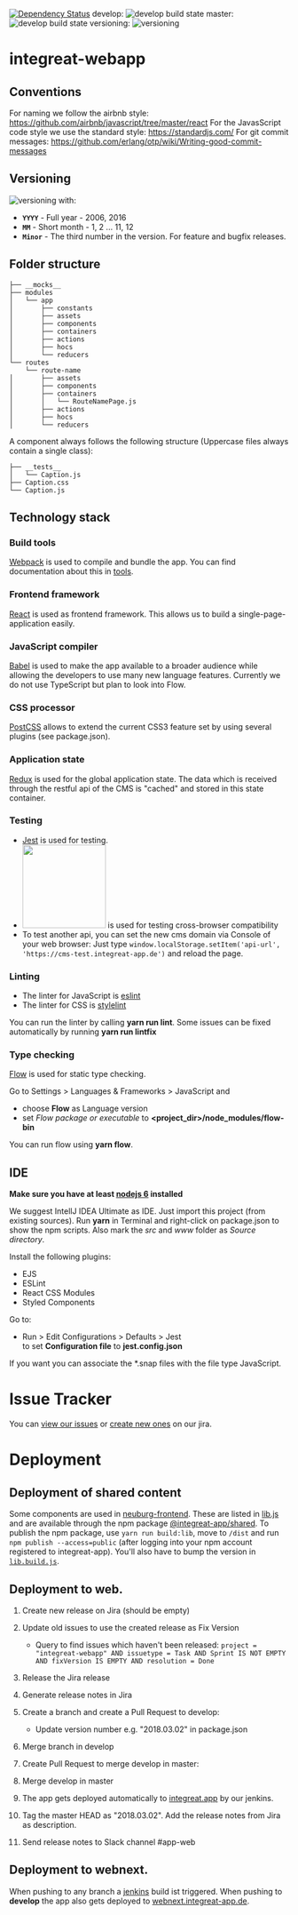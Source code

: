 [![Dependency Status](https://gemnasium.com/badges/github.com/Integreat/integreat-webapp.svg)](https://gemnasium.com/github.com/Integreat/integreat-webapp)
develop: ![develop build state](https://api.travis-ci.org/Integreat/integreat-webapp.svg?branch=develop)
master: ![develop build state](https://api.travis-ci.org/Integreat/integreat-webapp.svg?branch=master)
versioning: ![versioning](https://img.shields.io/badge/calver-YYYY.MM.PATCH-22bfda.svg)
# integreat-webapp

## Conventions

For naming we follow the airbnb style: https://github.com/airbnb/javascript/tree/master/react
For the JavasScript code style we use the standard style: https://standardjs.com/
For git commit messages: https://github.com/erlang/otp/wiki/Writing-good-commit-messages

## Versioning
![versioning](https://img.shields.io/badge/calver-YYYY.MM.PATCH-22bfda.svg) with:
* **`YYYY`** - Full year - 2006, 2016
* **`MM`** - Short month - 1, 2 ... 11, 12
* **`Minor`** - The third number in the version. For feature and bugfix releases.

## Folder structure
```
├── __mocks__
├── modules
│   └── app
│       ├── constants
│       ├── assets
│       ├── components
│       ├── containers
│       ├── actions
│       ├── hocs
│       └── reducers
└── routes
    └── route-name
│       ├── assets
│       ├── components
│       ├── containers
│       │   └── RouteNamePage.js
│       ├── actions
│       ├── hocs
│       └── reducers
```
A component always follows the following structure (Uppercase files always contain a single class):
```
├── __tests__
│   └── Caption.js
├── Caption.css
└── Caption.js
```

## Technology stack

### Build tools
[Webpack](https://webpack.github.io/) is used to compile and bundle the app.
You can find documentation about this in [tools](tools/README.md).

### Frontend framework
[React](https://facebook.github.io/react/) is used as frontend framework.
This allows us to build a single-page-application easily.

### JavaScript compiler
[Babel](https://babeljs.io/) is used to make the app available to a broader audience while 
allowing the developers to use many new language features.
Currently we do not use TypeScript but plan to look into Flow.

### CSS processor
[PostCSS](http://postcss.org/) allows to extend the current CSS3 feature set by using several plugins (see package.json).

### Application state
[Redux](http://redux.js.org/) is used for the global application state. 
The data which is received through the restful api of the CMS is "cached" and stored in this state container.

### Testing
* [Jest](https://facebook.github.io/jest/) is used for testing.
* [<img src="https://d2ogrdw2mh0rsl.cloudfront.net/production/images/static/header/header-logo.svg" width="150">](https://www.browserstack.com) is used for testing cross-browser compatibility
* To test another api, you can set the new cms domain via Console of your web browser: Just type `window.localStorage.setItem('api-url', 'https://cms-test.integreat-app.de')` and reload the page.

### Linting
* The linter for JavaScript is [eslint](http://eslint.org/)
* The linter for CSS is [stylelint](https://stylelint.io/)

You can run the linter by calling **yarn run lint**. Some issues can be fixed automatically by running **yarn run lintfix**

### Type checking
[Flow](https://flow.org/) is used for static type checking.

Go to Settings > Languages & Frameworks > JavaScript and
* choose **Flow** as Language version
* set *Flow package or executable* to **<project_dir>/node_modules/flow-bin**

You can run flow using **yarn flow**. 

## IDE
**Make sure you have at least [nodejs 6](https://nodejs.org/) installed**

We suggest IntellJ IDEA Ultimate as IDE. Just import this project (from existing sources).
Run **yarn** in Terminal and right-click on package.json to show the npm scripts. 
Also mark the *src* and *www* folder as *Source directory*.

Install the following plugins:
* EJS
* ESLint
* React CSS Modules
* Styled Components

Go to:
* Run > Edit Configurations > Defaults > Jest  
   to set **Configuration file** to **jest.config.json**
   
If you want you can associate the *.snap files with the file type JavaScript.

# Issue Tracker

You can [view our issues](https://issues.integreat-app.de/projects/WEBAPP) or [create new ones](https://issues.integreat-app.de/secure/CreateIssue!default.jspa) on our jira.

# Deployment

## Deployment of shared content

Some components are used in [neuburg-frontend](https://github.com/Integreat/neuburg-frontend).
These are listed in [lib.js](src/lib.js) and are available through the npm package [@integreat-app/shared](https://www.npmjs.com/package/@integreat-app/shared).
To publish the npm package, use `yarn run build:lib`, move to `/dist` and run `npm publish --access=public` (after logging into your npm account registered to integreat-app).
You'll  also have to bump the version in [`lib.build.js`](tools/lib.build.js).
## Deployment to web.

1. Create new release on Jira (should be empty)
2. Update old issues to use the created release as Fix Version
   * Query to find issues which haven't been released: `project = "integreat-webapp" AND issuetype = Task AND Sprint IS NOT EMPTY AND fixVersion IS EMPTY AND resolution = Done`
3. Release the Jira release
4. Generate release notes in Jira

5. Create a branch and create a Pull Request to develop:
    * Update version number e.g. "2018.03.02" in package.json
6. Merge branch in develop

7. Create Pull Request to merge develop in master:
8. Merge develop in master

9. The app gets deployed automatically to  [integreat.app](https://integreat.app/) by our jenkins.


10. Tag the master HEAD as "2018.03.02". Add the release notes from Jira as description.
11. Send release notes to Slack channel #app-web

## Deployment to webnext.

When pushing to any branch a [jenkins](https://build.integreat-app.de/job/integreat-webapp/) build ist triggered. When 
pushing to **develop** the app also gets deployed to  [webnext.integreat-app.de](https://webnext.integreat-app.de/). 
